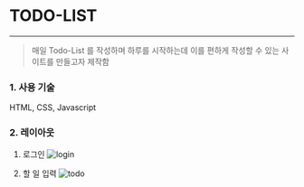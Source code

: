 # TODO-LIST

---

> 매일 Todo-List 를 작성하며 하루를 시작하는데 이를 편하게 작성할 수 있는 사이트를 만들고자 제작함

### 1. 사용 기술

HTML, CSS, Javascript

### 2. 레이아웃

1. 로그인
   ![login](/result/login.png)

2. 할 일 입력
   ![todo](/result/todo.png)
